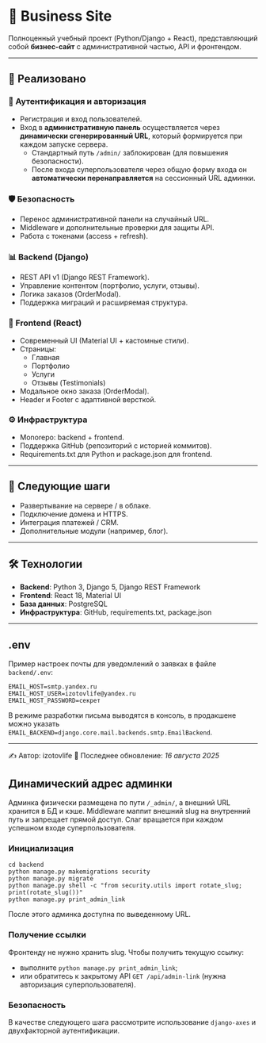 # 🚀 Business Site

Полноценный учебный проект (Python/Django + React), представляющий собой **бизнес-сайт** с административной частью, API и фронтендом.  

---

## 📌 Реализовано

### 🔑 Аутентификация и авторизация
- Регистрация и вход пользователей.  
- Вход в **административную панель** осуществляется через **динамически сгенерированный URL**, который формируется при каждом запуске сервера.  
  - Стандартный путь `/admin/` заблокирован (для повышения безопасности).  
  - После входа суперпользователя через общую форму входа он **автоматически перенаправляется** на сессионный URL админки.  

### 🛡️ Безопасность
- Перенос административной панели на случайный URL.  
- Middleware и дополнительные проверки для защиты API.  
- Работа с токенами (access + refresh).  

### 📊 Backend (Django)
- REST API v1 (Django REST Framework).  
- Управление контентом (портфолио, услуги, отзывы).  
- Логика заказов (OrderModal).  
- Поддержка миграций и расширяемая структура.  

### 🎨 Frontend (React)
- Современный UI (Material UI + кастомные стили).  
- Страницы:
  - Главная  
  - Портфолио  
  - Услуги  
  - Отзывы (Testimonials)  
- Модальное окно заказа (OrderModal).  
- Header и Footer с адаптивной версткой.  

### ⚙️ Инфраструктура
- Monorepo: backend + frontend.  
- Поддержка GitHub (репозиторий с историей коммитов).  
- Requirements.txt для Python и package.json для frontend.  

---

## 🔮 Следующие шаги
- Развертывание на сервере / в облаке.  
- Подключение домена и HTTPS.  
- Интеграция платежей / CRM.  
- Дополнительные модули (например, блог).  

---

## 🛠️ Технологии
- **Backend**: Python 3, Django 5, Django REST Framework  
- **Frontend**: React 18, Material UI  
- **База данных**: PostgreSQL  
- **Инфраструктура**: GitHub, requirements.txt, package.json

---

## .env
Пример настроек почты для уведомлений о заявках в файле `backend/.env`:

```
EMAIL_HOST=smtp.yandex.ru
EMAIL_HOST_USER=izotovlife@yandex.ru
EMAIL_HOST_PASSWORD=секрет
```

В режиме разработки письма выводятся в консоль, в продакшене можно указать
`EMAIL_BACKEND=django.core.mail.backends.smtp.EmailBackend`.

---

✍️ Автор: izotovlife
📅 Последнее обновление: *16 августа 2025*

## Динамический адрес админки
Админка физически размещена по пути `/_admin/`, а внешний URL хранится в БД и кэше. Middleware маппит внешний slug на внутренний путь и запрещает прямой доступ. Слаг вращается при каждом успешном входе суперпользователя.

### Инициализация
```
cd backend
python manage.py makemigrations security
python manage.py migrate
python manage.py shell -c "from security.utils import rotate_slug; print(rotate_slug())"
python manage.py print_admin_link
```
После этого админка доступна по выведенному URL.

### Получение ссылки
Фронтенду не нужно хранить slug. Чтобы получить текущую ссылку:
- выполните `python manage.py print_admin_link`;
- или обратитесь к закрытому API `GET /api/admin-link` (нужна авторизация суперпользователя).

### Безопасность
В качестве следующего шага рассмотрите использование `django-axes` и двухфакторной аутентификации.
